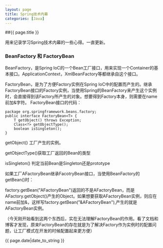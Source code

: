 ```yaml
---
layout: page
title: Spring技术内幕
categories: [Java]
---
```

##{{ page.title }}

用来记录学习Spring技术内幕的一些心得。一直更新。

### BeanFactory 和 FactoryBean
BeanFactory，是Spring IoC的一个Bean工厂接口，用来实现一个Container的基本接口。ApplicationContext，XmlBeanFactory等都继承自这个接口。

FactoryBean，是为了方便Factory实例在Spring IoC中的配置而产生的。继承FactoryBean接口的Factory实例，当使用Spring的BeanFactory来产生这个实例时，会直接得到该Factory所产生的对象。想要得到Factory本身，则需要在name前加&字符。
FactoryBean接口的代码：

	package org.springframework.beans.factory;  
	public interface FactoryBean<T> {  
	    T getObject() throws Exception;  
	    Class<?> getObjectType();  
	    boolean isSingleton();  
	} 

getObject() 工厂产生的实例。 

getObjectType()获取工厂返回的Bean的类型

isSingleton() 判定当前Bean是Singleton还是prototype

如果工厂AFactoryBean继承FacotryBean接口，当使用BeanFactory的getBean()时：

factory.getBean("AFactoryBean")返回的不是AFactoryBean，而是AFactory.getObject()产生的Object。如果想要获取AFactoryBean实例，则应在name前加&，这样写factory.getBean("&AFactoryBean"),产生的就是AFactoryBean实例。

（今天刚开始看到这两个东西后，实在无法理解FactoryBean的作用。看了文档和博客才发现，原来FactoryBean的存在就是为了解决Factory作为实例时的配置问题，让工厂模式在开发的时候配置起来更方便）


{{ page.date|date_to_string }}